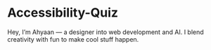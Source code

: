 # Accessibility-Quiz
Hey, I’m Ahyaan — a designer into web development and AI. I blend creativity with fun to make cool stuff happen.
